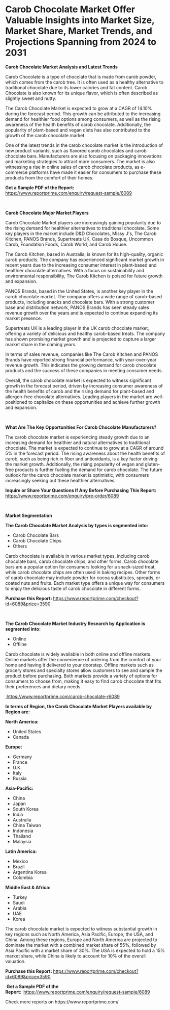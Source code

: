<p><h1>Carob Chocolate Market Offer Valuable Insights into Market Size, Market Share, Market Trends, and Projections Spanning from 2024 to 2031</h1></p><p><strong>Carob Chocolate Market Analysis and Latest Trends</strong></p>
<p><p>Carob Chocolate is a type of chocolate that is made from carob powder, which comes from the carob tree. It is often used as a healthy alternative to traditional chocolate due to its lower calories and fat content. Carob Chocolate is also known for its unique flavor, which is often described as slightly sweet and nutty.</p><p>The Carob Chocolate Market is expected to grow at a CAGR of 14.10% during the forecast period. This growth can be attributed to the increasing demand for healthier food options among consumers, as well as the rising awareness of the health benefits of carob chocolate. Additionally, the popularity of plant-based and vegan diets has also contributed to the growth of the carob chocolate market.</p><p>One of the latest trends in the carob chocolate market is the introduction of new product variants, such as flavored carob chocolates and carob chocolate bars. Manufacturers are also focusing on packaging innovations and marketing strategies to attract more consumers. The market is also witnessing a rise in online sales of carob chocolate products, as e-commerce platforms have made it easier for consumers to purchase these products from the comfort of their homes.</p></p>
<p><strong>Get a Sample PDF of the Report:&nbsp;</strong> <a href="https://www.reportprime.com/enquiry/request-sample/6089">https://www.reportprime.com/enquiry/request-sample/6089</a></p>
<p>&nbsp;</p>
<p><strong>Carob Chocolate Major Market Players</strong></p>
<p><p>Carob Chocolate Market players are increasingly gaining popularity due to the rising demand for healthier alternatives to traditional chocolate. Some key players in the market include D&D Chocolates, Missy J's, The Carob Kitchen, PANOS Brands, Supertreats UK, Casa do Bosque, Uncommon Carob, Foundation Foods, Carob World, and Carob House.</p><p>The Carob Kitchen, based in Australia, is known for its high-quality, organic carob products. The company has experienced significant market growth in recent years due to the increasing consumer interest in plant-based and healthier chocolate alternatives. With a focus on sustainability and environmental responsibility, The Carob Kitchen is poised for future growth and expansion.</p><p>PANOS Brands, based in the United States, is another key player in the carob chocolate market. The company offers a wide range of carob-based products, including snacks and chocolate bars. With a strong customer base and distribution network, PANOS Brands has seen steady sales revenue growth over the years and is expected to continue expanding its market presence.</p><p>Supertreats UK is a leading player in the UK carob chocolate market, offering a variety of delicious and healthy carob-based treats. The company has shown promising market growth and is projected to capture a larger market share in the coming years.</p><p>In terms of sales revenue, companies like The Carob Kitchen and PANOS Brands have reported strong financial performance, with year-over-year revenue growth. This indicates the growing demand for carob chocolate products and the success of these companies in meeting consumer needs.</p><p>Overall, the carob chocolate market is expected to witness significant growth in the forecast period, driven by increasing consumer awareness of the health benefits of carob and the rising demand for plant-based and allergen-free chocolate alternatives. Leading players in the market are well-positioned to capitalize on these opportunities and achieve further growth and expansion.</p></p>
<p>&nbsp;</p>
<p><strong>What Are The Key Opportunities For Carob Chocolate Manufacturers?</strong></p>
<p><p>The carob chocolate market is experiencing steady growth due to an increasing demand for healthier and natural alternatives to traditional chocolate. The market is expected to continue to grow at a CAGR of around 5% in the forecast period. The rising awareness about the health benefits of carob, such as being rich in fiber and antioxidants, is a key factor driving the market growth. Additionally, the rising popularity of vegan and gluten-free products is further fueling the demand for carob chocolate. The future outlook for the carob chocolate market is optimistic, with consumers increasingly seeking out these healthier alternatives.</p></p>
<p><strong>Inquire or Share Your Questions If Any Before Purchasing This Report:</strong> <a href="https://www.reportprime.com/enquiry/pre-order/6089">https://www.reportprime.com/enquiry/pre-order/6089</a></p>
<p>&nbsp;</p>
<p><strong>Market Segmentation</strong></p>
<p><strong>The Carob Chocolate Market Analysis by types is segmented into:</strong></p>
<p><ul><li>Carob Chocolate Bars</li><li>Carob Chocolate Chips</li><li>Others</li></ul></p>
<p><p>Carob chocolate is available in various market types, including carob chocolate bars, carob chocolate chips, and other forms. Carob chocolate bars are a popular option for consumers looking for a snack-sized treat, while carob chocolate chips are often used in baking recipes. Other forms of carob chocolate may include powder for cocoa substitutes, spreads, or coated nuts and fruits. Each market type offers a unique way for consumers to enjoy the delicious taste of carob chocolate in different forms.</p></p>
<p><strong>Purchase this Report:&nbsp;</strong><a href="https://www.reportprime.com/checkout?id=6089&price=3590">https://www.reportprime.com/checkout?id=6089&price=3590</a></p>
<p>&nbsp;</p>
<p><strong>The Carob Chocolate Market Industry Research by Application is segmented into:</strong></p>
<p><ul><li>Online</li><li>Offline</li></ul></p>
<p><p>Carob chocolate is widely available in both online and offline markets. Online markets offer the convenience of ordering from the comfort of your home and having it delivered to your doorstep. Offline markets such as grocery stores and specialty stores allow customers to see and sample the product before purchasing. Both markets provide a variety of options for consumers to choose from, making it easy to find carob chocolate that fits their preferences and dietary needs.</p></p>
<p><a href="https://www.reportprime.com/carob-chocolate-r6089">&nbsp;https://www.reportprime.com/carob-chocolate-r6089</a></p>
<p><strong>In terms of Region, the Carob Chocolate Market Players available by Region are:</strong></p>
<p>
    <p> <strong> North America: </strong>
        <ul>
            <li>United States</li>
            <li>Canada</li>
        </ul>
        </p> 
    <p> <strong> Europe: </strong>
        <ul>
            <li>Germany</li>
            <li>France</li>
            <li>U.K.</li>
            <li>Italy</li>
            <li>Russia</li>
        </ul>
        </p> 
    <p> <strong> Asia-Pacific: </strong>
        <ul>
            <li>China</li>
            <li>Japan</li>
            <li>South Korea</li>
            <li>India</li>
            <li>Australia</li>
            <li>China Taiwan</li>
            <li>Indonesia</li>
            <li>Thailand</li>
            <li>Malaysia</li>
        </ul>
        </p> 
    <p> <strong> Latin America: </strong>
        <ul>
            <li>Mexico</li>
            <li>Brazil</li>
            <li>Argentina Korea</li>
            <li>Colombia</li>
        </ul>
        </p> 
    <p> <strong> Middle East & Africa: </strong>
        <ul>
            <li>Turkey</li>
            <li>Saudi</li>
            <li>Arabia</li>
            <li>UAE</li>
            <li>Korea</li>
        </ul>
    </p>
    </p>
<p><p>The carob chocolate market is expected to witness substantial growth in key regions such as North America, Asia Pacific, Europe, the USA, and China. Among these regions, Europe and North America are projected to dominate the market with a combined market share of 55%, followed by Asia Pacific with a market share of 30%. The USA is expected to hold a 15% market share, while China is likely to account for 10% of the overall valuation.</p></p>
<p><strong>Purchase this Report: </strong><a href="https://www.reportprime.com/checkout?id=6089&price=3590">https://www.reportprime.com/checkout?id=6089&price=3590</a></p>
<p>&nbsp;<strong>Get a Sample PDF of the Report:&nbsp;&nbsp;</strong><a href="https://www.reportprime.com/enquiry/request-sample/6089">https://www.reportprime.com/enquiry/request-sample/6089</a></p>
<p><strong></strong></p>
<p>Check more reports on https://www.reportprime.com/</p>